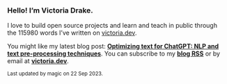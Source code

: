 ### Hello! I’m Victoria Drake.

I love to build open source projects and learn and teach in public through the 115980 words I’ve written on [victoria.dev](https://victoria.dev).

You might like my latest blog post: **[Optimizing text for ChatGPT: NLP and text pre-processing techniques](https://victoria.dev/blog/optimizing-text-for-chatgpt-nlp-and-text-pre-processing-techniques/)**. You can subscribe to my [**blog RSS**](https://victoria.dev/index.xml) or by email at [**victoria.dev**](https://victoria.dev).

<sub>Last updated by magic on 22 Sep 2023.</sub>
